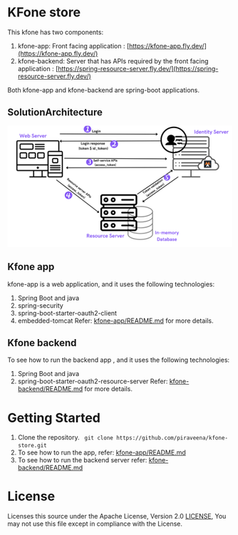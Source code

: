 # KFone store

This kfone has two components:
1. kfone-app: Front facing application : [https://kfone-app.fly.dev/](https://kfone-app.fly.dev/)
2. kfone-backend: Server that has APIs required by the front facing application : [https://spring-resource-server.fly.dev/](https://spring-resource-server.fly.dev/)

Both kfone-app and kfone-backend are spring-boot applications.

## SolutionArchitecture
![](assets/architecture.png)
## Kfone app
kfone-app is a web application, and it uses the following technologies:
1. Spring Boot and java
2. spring-security
3. spring-boot-starter-oauth2-client
4. embedded-tomcat
Refer: [kfone-app/README.md](kfone-app/README.md) for more details.

## Kfone backend
To see how to run the backend app , and it uses the following technologies:
1. Spring Boot and java
2. spring-boot-starter-oauth2-resource-server
Refer: [kfone-backend/README.md](kfone-backend/README.md) for more details.  

# Getting Started
1. Clone the repository.
   ` git clone https://github.com/piraveena/kfone-store.git`
2. To see how to run the app, refer: [kfone-app/README.md](kfone-app/README.md)
3. To see how to run the backend server refer: [kfone-backend/README.md](kfone-backend/README.md)

# License
Licenses this source under the Apache License, Version 2.0 [LICENSE](LICENSE), You may not use this file except in compliance with the License.